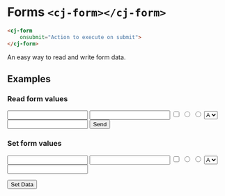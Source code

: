 # Forms `<cj-form></cj-form>`

```html
<cj-form
    onsubmit="Action to execute on submit">
</cj-form>

```


An easy way to read and write form data.


## Examples

### Read form values

<cj-highlight>
<div id="formData1"></div>
<cj-form onsubmit="ce.any('formData1').innerText = JSON.stringify(this.data)" debug>
    <form oninput="output.value=JSON.stringify(this.data)">
        <input type="text" name="name1">
        <input type="text" name="name2">
        <input type="checkbox" name="check1" value="yess">
        <input type="radio" name="radio1" value="a">
        <input type="radio" name="radio1" value="b">
        <select name="select1">
            <option value="a">A</option>
            <option value="b">B</option>
        </select>
        <input name="input_datalist1" list="datalist1">
        <datalist id="datalist1">
            <option value="Some Value1">
            <option value="Some Val 2">            
        </datalist>
        <button type="submit">Send</button>
        <output name="output">
        </output>
    </form>
</cj-form>
</cj-highlight>

### Set form values

<cj-highlight>
<cj-form id="set_form_1" debug>
    <form>
        <input type="text" name="name1">
        <input type="text" name="name2">
        <input type="checkbox" name="check1" value="yess">
        <input type="radio" name="radio1" value="a">
        <input type="radio" name="radio1" value="b">
        <select name="select1">
            <option value="a">A</option>
            <option value="b">B</option>
        </select>
        <input name="input_datalist1" list="datalist1">
        <datalist id="datalist1">
            <option value="Some Value1">
            <option value="Some Val 2">            
        </datalist>
        <output name="output">
        </output>
    </form>
</cj-form>
<button onclick="ce.form('set_form_1').data = {name1: 'some value', check1: 'yess', radio1: 'a', select1: 'b'}">Set Data</button>
</cj-highlight>
